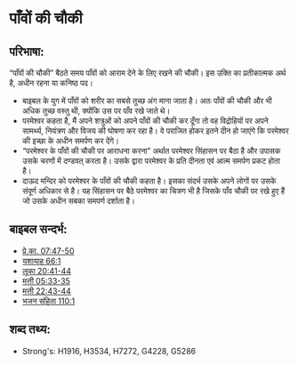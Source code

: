 # पाँवों की चौकी #

## परिभाषा: ##

“पाँवों की चौकी” बैठते समय पाँवों को आराम देने के लिए रखने की चौकी। इस उक्ति का प्रतीकात्मक अर्थ है, अधीन रहना या कनिष्ठ पद।

* बाइबल के युग में पाँवों को शरीर का सबसे तुच्छ अंग माना जाता है। अतः पाँवों की चौकी और भी अधिक तुच्छ वस्तु थी, क्योंकि उस पर पाँव रखे जाते थे।
* परमेश्वर कहता है, मैं अपने शत्रुओं को अपने पाँवों की चौकी कर दूँगा तो वह विद्रोहियों पर अपने सामर्थ्य, नियंत्रण और विजय की घोषणा कर रहा है। वे पराजित होकर इतने दीन हो जाएंगे कि परमेश्वर की इच्छा के अधीन समर्पण कर देंगे।
* “परमेश्वर के पाँवों की चौकी पर आराधना करना” अर्थात परमेश्वर सिंहासन पर बैठा है और उपासक उसके चरणों में दण्डवत् करता है। उसके द्वारा परमेश्वर के प्रति दीनता एवं आत्म समर्पण प्रकट होता है।
* दाऊद मन्दिर को परमेश्वर के पाँवों की चौकी कहता है। इसका संदर्भ उसके अपने लोगों पर उसके संपूर्ण अधिकार से है। यह सिंहासन पर बैठे परमेश्वर का चित्रण भी है जिसके पाँव चौकी पर रखे हुए हैं जो उसके अधीन सबका समपर्ण दर्शाता है।

## बाइबल सन्दर्भ: ##

* [प्रे.का. 07:47-50](rc://en/tn/help/act/07/47)
* [यशायाह 66:1](rc://en/tn/help/isa/66/01)
* [लूका 20:41-44](rc://en/tn/help/luk/20/41)
* [मत्ती 05:33-35](rc://en/tn/help/mat/05/33)
* [मत्ती 22:43-44](rc://en/tn/help/mat/22/43)
* [भजन संहिता 110:1](rc://en/tn/help/psa/110/001)

## शब्द तथ्य: ##

* Strong's: H1916, H3534, H7272, G4228, G5286
